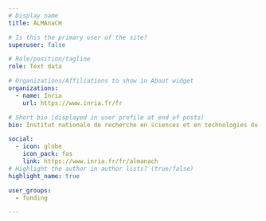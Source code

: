 ```yaml
---
# Display name
title: ALMAnaCH

# Is this the primary user of the site?
superuser: false

# Role/position/tagline
role: Text data

# Organizations/Affiliations to show in About widget
organizations:
  - name: Inria
    url: https://www.inria.fr/fr

# Short bio (displayed in user profile at end of posts)
bio: Institut nationale de recherche en sciences et en technologies du numérique

social:
  - icon: globe
    icon_pack: fas
    link: https://www.inria.fr/fr/almanach
# Highlight the author in author lists? (true/false)
highlight_name: true

user_groups:
  - funding

---
```

